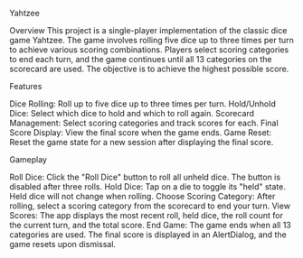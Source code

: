 Yahtzee 

Overview
This project is a single-player implementation of the classic dice game Yahtzee. 
The game involves rolling five dice up to three times per turn to achieve various scoring combinations. 
Players select scoring categories to end each turn, and the game continues until all 13 categories on the scorecard are used. 
The objective is to achieve the highest possible score.

Features

Dice Rolling: Roll up to five dice up to three times per turn.
Hold/Unhold Dice: Select which dice to hold and which to roll again.
Scorecard Management: Select scoring categories and track scores for each.
Final Score Display: View the final score when the game ends.
Game Reset: Reset the game state for a new session after displaying the final score.


Gameplay

Roll Dice: Click the "Roll Dice" button to roll all unheld dice. The button is disabled after three rolls.
Hold Dice: Tap on a die to toggle its "held" state. Held dice will not change when rolling.
Choose Scoring Category: After rolling, select a scoring category from the scorecard to end your turn.
View Scores: The app displays the most recent roll, held dice, the roll count for the current turn, and the total score.
End Game: The game ends when all 13 categories are used. The final score is displayed in an AlertDialog, and the game resets upon dismissal.
